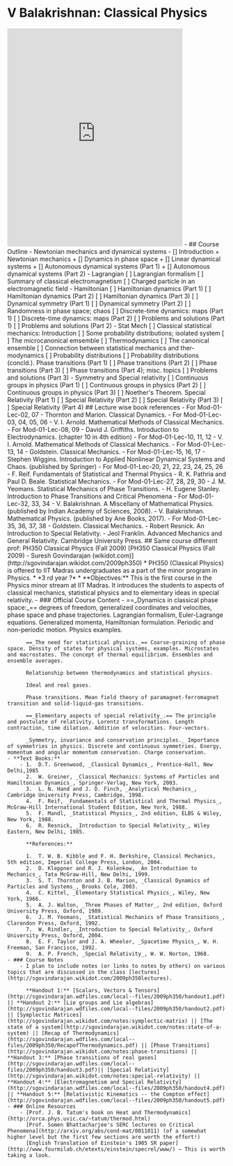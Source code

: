 # V Balakrishnan: Classical Physics

<iframe src="https://www.youtube.com/embed/videoseries?list=PL5E4E56893588CBA8" style=" top:0; left:0; width:80%; border:none;  height:500px;" allow="autoplay; encrypted-media" allowfullscreen></iframe>
- ## Course Outline
	- Newtonian mechanics and dynamical systems
		- [] Introduction
		+ Newtonian mechanics
		+ [] Dynamics in phase space
		+ [] Linear dynamical systems
		+ [] Autonomous dynamical systems (Part 1)
		+ [] Autonomous dynamical systems (Part 2)
	- Lagrangian
	  		[ ] Lagrangian formalism
	  		[ ] Summary of classical electromagnetism
	  		[ ] Charged particle in an electromagnetic field
	- Hamiltonian
	  		[ ] Hamiltonian dynamics (Part 1)
	  		[ ] Hamiltonian dynamics (Part 2)
	  		[ ] Hamiltonian dynamics (Part 3)
	  		[ ] Dynamical symmetry (Part 1)
	  		[ ] Dynamical symmetry (Part 2)
	  		[ ] Randomness in phase space; chaos
	  		[ ] Discrete-time dynamics: maps (Part 1)
	  		[ ] Discrete-time dynamics: maps (Part 2)
	  		[ ] Problems and solutions (Part 1)
	  		[ ] Problems and solutions (Part 2)
	- Stat Mech
	  	[ ] Classical statistical mechanics: Introduction
	  	[ ] Some probability distributions; isolated system
	  	[ ] The microcanonical emsemble
	  	[ ] Thermodynamics
	  	[ ] The canonical ensemble
	  	[ ] Connection between statistical mechanics and ther-modynamics
	  	[ ] Probability distributions
	  	[ ] Probability distributions (concld.). Phase transitions (Part 1)
	  	[ ] Phase transitions (Part 2)
	  	[ ] Phase transitions (Part 3)
	  	[ ] Phase transitions (Part 4); misc. topics
	  	[ ] Problems and solutions (Part 3)
	- Symmetry and Special relativity
	  	[ ] Continuous groups in physics (Part 1)
	  	[ ] Continuous groups in physics (Part 2)
	  	[ ] Continuous groups in physics (Part 3)
	  	[ ] Noether's Theorem. Special Relativity (Part 1)
	  	[ ] Special Relativity (Part 2)
	  	[ ] Special Relativity (Part 3)
	  	[ ] Special Relativity (Part 4)
## Lecture wise book references
	- For Mod-01-Lec-02, 07
		- Thornton and Marion. Classical Dynamics.
	- For Mod-01-Lec-03, 04, 05, 06
		- V. I. Arnold. Mathematical Methods of Classical Mechanics.
	- For Mod-01-Lec-08, 09
		- David J. Griffiths. Introduction to Electrodynamics. (chapter 10 in 4th edition)
	- For Mod-01-Lec-10, 11, 12
		- V. I. Arnold. Mathematical Methods of Classical Mechanics.
	- For Mod-01-Lec-13, 14
		- Goldstein. Classical Mechanics.
	- For Mod-01-Lec-15, 16, 17
		- Stephen Wiggins. Introduction to Applied Nonlinear Dynamical Systems and Chaos. (published by Springer)
	- For Mod-01-Lec-20, 21, 22, 23, 24, 25, 26
		- F. Reif. Fundamentals of Statistical and Thermal Physics
		- R. K. Pathria and Paul D. Beale. Statistical Mechanics.
	- For Mod-01-Lec-27, 28, 29, 30
		- J. M. Yeomans. Statistical Mechanics of Phase Transitions.
		- H. Eugene Stanley. Introduction to Phase Transitions and Critical Phenomena
	- For Mod-01-Lec-32, 33, 34
		- V. Balakrishnan. A Miscellany of Mathematical Physics. (published by Indian Academy of Sciences, 2008).
		- V. Balakrishnan. Mathematical Physics. (published by Ane Books, 2017).
	- For Mod-01-Lec-35, 36, 37, 38
		- Goldstein. Classical Mechanics.
		- Robert Resnick. An Introduction to Special Relativity.
		- Jeol Franklin. Advanced Mechanics and General Relativity. Cambridge University Press.
## Same course different prof: PH350 Classical Physics (Fall 2009)
[PH350 Classical Physics (Fall 2009) - Suresh Govindarajan (wikidot.com)](http://sgovindarajan.wikidot.com/2009ph350)
* PH350 (Classical Physics) is offered to IIT Madras undergraduates as a part of the minor program in Physics.
* *3 rd year ?*
* **Objectives:** This is the first course in the Physics minor stream at IIT Madras. It introduces the students to aspects of classical mechanics, statistical physics and to elementary ideas in special relativity.
	- ### Official Course Content
		- ==_Dynamics in classical phase space:_== degrees of freedom, generalized coordinates and velocities, phase space and phase trajectories. Lagrangian formalism, Euler-Lagrange equations. Generalized momenta, Hamiltonian formulation. Periodic and non-periodic motion. Physics examples.
		  
		  ==_The need for statistical physics._== Coarse-graining of phase space. Density of states for physical systems, examples. Microstates and macrostates. The concept of thermal equilibrium. Ensembles and ensemble averages.
		  
		  Relationship between thermodynamics and statistical physics.
		  
		  Ideal and real gases.
		  
		  Phase transitions. Mean field theory of paramagnet-ferromagnet transition and solid-liquid-gas transitions.
		  
		  ==_Elementary aspects of special relativity_.== The principle and postulate of relativity. Lorentz transformations. Length contraction, time dilation. Addition of velocities. Four-vectors.
		  
		  _Symmetry, invariance and conservation principles._ Importance of symmetries in physics. Discrete and continuous symmetries. Energy,  momentum and angular momentum conservation. Charge conservation.
	- **Text Books:**
		- 1.  D.T. Greenwood, _Classical Dynamics_, Prentice-Hall, New Delhi,1985
		  2.  W. Greiner, _Classical Mechanics: Systems of Particles and Hamiltonian Dynamics_, Springer-Verlag, New York, 2003.
		  3.  L. N. Hand and J. D. Finch, _Analytical Mechanics_, Cambridge University Press, Cambridge, 1998.
		  4.  F. Reif, _Fundamentals of Statistical and Thermal Physics_, McGraw-Hill International Student Edition, New York, 1988.
		  5.  F. Mandl, _Statistical Physics_, 2nd edition, ELBS & Wiley, New York, 1988.
		  6.  R. Resnick, _Introduction to Special Relativity_, Wiley Eastern, New Delhi, 1985.
		  
		  **References:**
		  
		  1.  T. W. B. Kibble and F. H. Berkshire, Classical Mechanics, 5th edition, Imperial College Press, London, 2004.
		  2.  D. Kleppner and R. J. Kolenkow, _An Introduction to Mechanics_, Tata McGraw-Hill, New Delhi, 1999.
		  3.  S. T. Thornton and J. B. Marion, _Classical Dynamics of Particles and Systems_, Brooks Cole, 2003.
		  4.  C. Kittel, _Elementary Statistical Physics_, Wiley, New York, 1966.
		  5.  A. J. Walton, _Three Phases of Matter_, 2nd edition, Oxford University Press, Oxford, 1989.
		  6.  J. M. Yeomans, _Statistical Mechanics of Phase Transitions_, Clarendon Press, Oxford, 1992.
		  7.  W. Rindler, _Introduction to Special Relativity_, Oxford University Press, Oxford, 2004.
		  8.  E. F. Taylor and J. A. Wheeler, _Spacetime Physics_, W. H. Freeman, San Francisco, 1992.
		  9.  A. P. French, _Special Relativity_, W. W. Norton, 1968.
	- ### Course Notes
		- I plan to include notes (or links to notes by others) on various topics that are discussed in the class [lectures](http://sgovindarajan.wikidot.com/2009ph350lectures).
		  
		  **Handout 1:** [Scalars, Vectors & Tensors](http://sgovindarajan.wdfiles.com/local--files/2009ph350/handout1.pdf) || **Handout 2:** [Lie groups and Lie algebras](http://sgovindarajan.wdfiles.com/local--files/2009ph350/handout2.pdf) || [Symplectic Matrices](http://sgovindarajan.wikidot.com/notes:symplectic-matrix) || [The state of a system](http://sgovindarajan.wikidot.com/notes:state-of-a-system) || [Recap of Thermodynamics](http://sgovindarajan.wdfiles.com/local--files/2009ph350/RecapofThermodynamics.pdf) || [Phase Transitions](http://sgovindarajan.wikidot.com/notes:phase-transitions) || **Handout 3:** [Phase transitions of real gases](http://sgovindarajan.wdfiles.com/local--files/2009ph350/handout3.pdf)|| [Special Relativity](http://sgovindarajan.wikidot.com/notes:special-relativity) || **Handout 4:** [Electromagnetism and Special Relativity](http://sgovindarajan.wdfiles.com/local--files/2009ph350/handout4.pdf) || **Handout 5:** [Relativistic Kinematics -- the Compton effect](http://sgovindarajan.wdfiles.com/local--files/2009ph350/handout5.pdf)
	- ### Online Resources
		- [Prof. J. B. Tatum's book on Heat and Thermodynamics](http://orca.phys.uvic.ca/~tatum/thermod.html)
		  [Prof. Somen Bhattacharjee's SERC lectures on Critical Phenomena](http://arxiv.org/abs/cond-mat/0011011) (of a somewhat higher level but the first few sections are worth the effort!)
		  [English Translation of Einstein's 1905 SR paper](http://www.fourmilab.ch/etexts/einstein/specrel/www/) — This is worth taking a look.